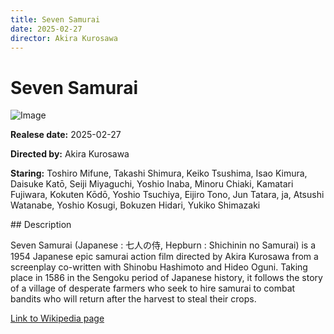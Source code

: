 ```yaml
---
title: Seven Samurai
date: 2025-02-27
director: Akira Kurosawa
---
```


# Seven Samurai
![Image](https://images.bauerhosting.com/legacy/media/619d/8ae9/3ebe/473d/239c/e2f5/qvZ91FwMq6O47VViAr8vZNQz3WI.jpg?auto=format&amp;w=1440&amp;q=80)

<p><strong>Realese date:</strong> 2025-02-27</p>
<p><strong>Directed by:</strong> Akira Kurosawa</p>
<p><strong>Staring:</strong> Toshiro Mifune, Takashi Shimura, Keiko Tsushima, Isao Kimura, Daisuke Katō, Seiji Miyaguchi, Yoshio Inaba, Minoru Chiaki, Kamatari Fujiwara, Kokuten Kōdō, Yoshio Tsuchiya, Eijiro Tono, Jun Tatara, ja, Atsushi Watanabe, Yoshio Kosugi, Bokuzen Hidari, Yukiko Shimazaki</p>
## Description
<p>Seven Samurai (Japanese : 七人の侍, Hepburn : Shichinin no Samurai) is a 1954 Japanese epic samurai action film directed by Akira Kurosawa from a screenplay co-written with Shinobu Hashimoto and Hideo Oguni. Taking place in 1586 in the Sengoku period of Japanese history, it follows the story of a village of desperate farmers who seek to hire samurai to combat bandits who will return after the harvest to steal their crops.</p>

<a href="https://en.wikipedia.org/wiki/Seven_Samurai">Link to Wikipedia page</a>

